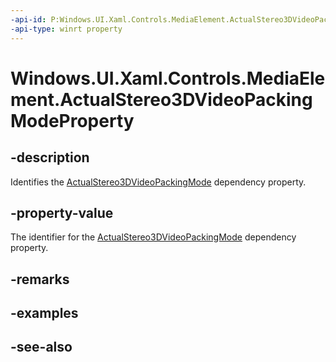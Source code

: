 ```yaml
---
-api-id: P:Windows.UI.Xaml.Controls.MediaElement.ActualStereo3DVideoPackingModeProperty
-api-type: winrt property
---
```


<!-- Property syntax
public Windows.UI.Xaml.DependencyProperty ActualStereo3DVideoPackingModeProperty { get; }
-->

# Windows.UI.Xaml.Controls.MediaElement.ActualStereo3DVideoPackingModeProperty

## -description
Identifies the [ActualStereo3DVideoPackingMode](mediaelement_actualstereo3dvideopackingmode.md) dependency property.


## -property-value
The identifier for the [ActualStereo3DVideoPackingMode](mediaelement_actualstereo3dvideopackingmode.md) dependency property.

## -remarks

## -examples

## -see-also
